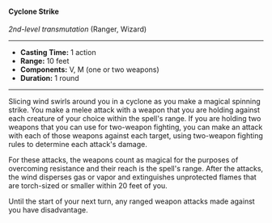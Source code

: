 #### Cyclone Strike
*2nd-level transmutation* (Ranger, Wizard)
___
- **Casting Time:** 1 action 
- **Range:** 10 feet 
- **Components:** V, M (one or two weapons) 
- **Duration:** 1 round 
---
Slicing wind swirls around you in a cyclone as you make a magical spinning strike. You make a melee attack with a weapon that you are holding against each creature of your choice within the spell's range. If you are holding two weapons that you can use for two-weapon fighting, you can make an attack with each of those weapons against each target, using two-weapon fighting rules to determine each attack's damage. 

For these attacks, the weapons count as magical for the purposes of overcoming resistance and their reach is the spell's range. After the attacks, the wind disperses gas or vapor and extinguishes unprotected flames that are torch-sized or smaller within 20 feet of you. 

Until the start of your next turn, any ranged weapon attacks made against you have disadvantage. 
